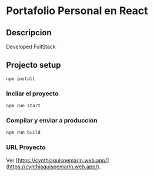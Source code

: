 # Portafolio Personal en React

## Descripcion

Developed FullStack

## Projecto setup

```
npm install
```

### Inciiar el proyecto

```
npm run start
```

### Compilar y enviar a produccion

```
npm run build
```

### URL Proyecto

Ver [https://cynthiaquispemarin.web.app/](https://cynthiaquispemarin.web.app/).
